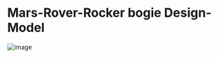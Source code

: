 # Mars-Rover-Rocker bogie Design-Model  
 
![image](https://user-images.githubusercontent.com/84036074/126301984-ffd4b627-9b29-48ff-aee7-f9e64355e841.png)


